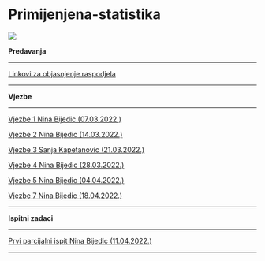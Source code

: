 # Primijenjena-statistika

![](https://komarev.com/ghpvc/?username=Primijenjena-statistika&label=Broj+posjeta:)

**Predavanja**

<hr>

[Linkovi za objasnjenje raspodjela](https://github.com/Infinity-Vault/Primijenjena-statistika/raw/main/Predavanja/Linkovi.docx)

<hr>
 
**Vjezbe**

<hr>

[Vjezbe 1 Nina Bijedic (07.03.2022.)](https://github.com/Infinity-Vault/Primijenjena-statistika/raw/main/Vjezbe/PS_vjezbe_1.xlsx)

[Vjezbe 2 Nina Bijedic (14.03.2022.)](https://github.com/Infinity-Vault/Primijenjena-statistika/raw/main/Vjezbe/PS_predavanja_vjezbe_2.xlsx)

[Vjezbe 3 Sanja Kapetanovic (21.03.2022.)](https://github.com/Infinity-Vault/Primijenjena-statistika/raw/main/Vjezbe/PS_predavanja_vjezbe_3.xlsx)

[Vjezbe 4 Nina Bijedic (28.03.2022.)](https://github.com/Infinity-Vault/Primijenjena-statistika/raw/main/Vjezbe/PS_predavanja_vjezbe_4.xlsx)

[Vjezbe 5 Nina Bijedic (04.04.2022.)](https://github.com/Infinity-Vault/Primijenjena-statistika/raw/main/Vjezbe/PS_predavanja_vjezbe_5.xlsx)

[Vjezbe 7 Nina Bijedic (18.04.2022.)](https://github.com/Infinity-Vault/Primijenjena-statistika/raw/main/Vjezbe/PS_Predavanja_Vjezbe_7.xlsx)

<hr>
 
**Ispitni zadaci**

<hr>

[Prvi parcijalni ispit Nina Bijedic (11.04.2022.)](https://github.com/Infinity-Vault/Primijenjena-statistika/raw/main/Ispitni%20zadaci/PS_prvi_parcijalni_2022_04_11_Nina_Bijedic.xlsx)

<hr>

